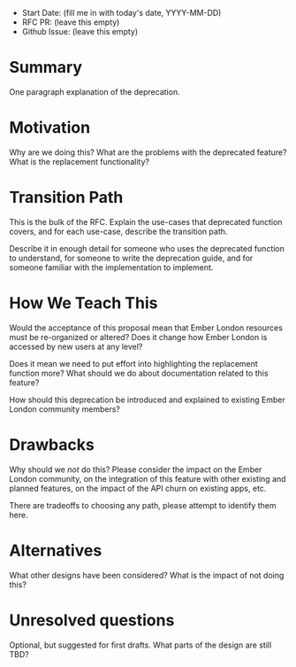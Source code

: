 - Start Date: (fill me in with today's date, YYYY-MM-DD)
- RFC PR: (leave this empty)
- Github Issue: (leave this empty)

# Summary

One paragraph explanation of the deprecation.

# Motivation

Why are we doing this? What are the problems with the deprecated feature?
What is the replacement functionality?

# Transition Path

This is the bulk of the RFC. Explain the use-cases that deprecated function
covers, and for each use-case, describe the transition path.

Describe it in enough detail for someone who uses the deprecated function
to understand, for someone to write the deprecation guide, and for someone
familiar with the implementation to implement.

# How We Teach This

Would the acceptance of this proposal mean that Ember London resources must be
re-organized or altered? Does it change how Ember London is accessed by new users
at any level?

Does it mean we need to put effort into highlighting the replacement
function more? What should we do about documentation related to this feature?

How should this deprecation be introduced and explained to existing Ember London
community members?

# Drawbacks

Why should we *not* do this? Please consider the impact on the Ember London community,
on the integration of this feature with other existing and planned features,
on the impact of the API churn on existing apps, etc.

There are tradeoffs to choosing any path, please attempt to identify them here.

# Alternatives

What other designs have been considered? What is the impact of not doing this?

# Unresolved questions

Optional, but suggested for first drafts. What parts of the design are still
TBD?
